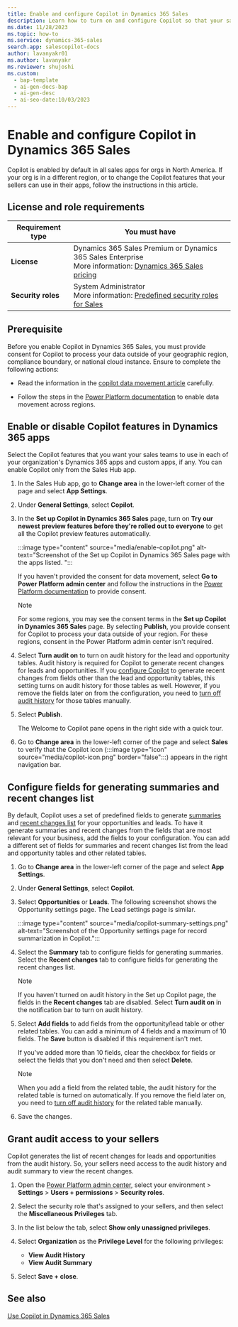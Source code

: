```yaml
---
title: Enable and configure Copilot in Dynamics 365 Sales
description: Learn how to turn on and configure Copilot so that your sales team can get summaries of their contact and lead records, catch up on updates, and prepare for meetings.
ms.date: 11/28/2023
ms.topic: how-to
ms.service: dynamics-365-sales
search.app: salescopilot-docs
author: lavanyakr01
ms.author: lavanyakr
ms.reviewer: shujoshi
ms.custom:
  - bap-template
  - ai-gen-docs-bap
  - ai-gen-desc
  - ai-seo-date:10/03/2023
---
```


# Enable and configure Copilot in Dynamics 365 Sales

Copilot is enabled by default in all sales apps for orgs in North America. If your org is in a different region, or to change the Copilot features that your sellers can use in their apps, follow the instructions in this article.

## License and role requirements

| Requirement type | You must have |
|-----------------------|---------|
| **License** | Dynamics 365 Sales Premium or Dynamics 365 Sales Enterprise <br>More information: [Dynamics 365 Sales pricing](https://dynamics.microsoft.com/sales/pricing/) |
| **Security roles** | System Administrator <br>  More information: [Predefined security roles for Sales](security-roles-for-sales.md)|

## Prerequisite

Before you enable Copilot in Dynamics 365 Sales, you must provide consent for Copilot to process your data outside of your geographic region, compliance boundary, or national cloud instance. Ensure to complete the following actions:
 
- Read the information in the [copilot data movement article](sales-copilot-data-movement.md) carefully.

- Follow the steps in the [Power Platform documentation](/power-platform/admin/geographical-availability-copilot#enable-data-movement-across-regions) to enable data movement across regions.


## Enable or disable Copilot features in Dynamics 365 apps

Select the Copilot features that you want your sales teams to use in each of your organization's Dynamics 365 apps and custom apps, if any. You can enable Copilot only from the Sales Hub app.

1. In the Sales Hub app, go to **Change area** in the lower-left corner of the page and select **App Settings**.

1. Under **General Settings**, select **Copilot**.

1. In the **Set up Copilot in Dynamics 365 Sales** page, turn on **Try our newest preview features before they're rolled out to everyone** to get all the Copilot preview features automatically.  

   :::image type="content" source="media/enable-copilot.png" alt-text="Screenshot of the Set up Copilot in Dynamics 365 Sales page with the apps listed. ":::

    If you haven't provided the consent for data movement, select **Go to Power Platform admin center** and follow the instructions in the [Power Platform documentation](/power-platform/admin/geographical-availability-copilot) to provide consent.  

    > [!NOTE]
    > For some regions, you may see the consent terms in the **Set up Copilot in Dynamics 365 Sales** page. By selecting **Publish**, you provide consent for Copilot to process your data outside of your region. For these regions, consent in the Power Platform admin center isn't required.  
 
1. Select **Turn audit on** to turn on audit history for the lead and opportunity tables. Audit history is required for Copilot to generate recent changes for leads and opportunities. If you [configure Copilot](#configure-fields-for-generating-summaries-and-recent-changes-list) to generate recent changes from fields other than the lead and opportunity tables, this setting turns on audit history for those tables as well. However, if you remove the fields later on from the configuration, you need to [turn off audit history](/power-platform/admin/manage-dataverse-auditing#enable-or-disable-auditing-for-an-entity) for those tables manually.

1. Select **Publish**.

    The Welcome to Copilot pane opens in the right side with a quick tour. 

1. Go to **Change area** in the lower-left corner of the page and select **Sales** to verify that the Copilot icon (:::image type="icon" source="media/copilot-icon.png" border="false":::) appears in the right navigation bar.

## Configure fields for generating summaries and recent changes list

By default, Copilot uses a set of predefined fields to generate [summaries](use-sales-copilot.md#summarize-an-opportunity-or-a-lead) and [recent changes list](use-sales-copilot.md#catch-up-with-an-opportunity-or-lead) for your opportunities and leads. To have it generate summaries and recent changes from the fields that are most relevant for your business, add the fields to your configuration. You can add a different set of fields for summaries and recent changes list from the lead and opportunity tables and other related tables.


1. Go to **Change area** in the lower-left corner of the page and select **App Settings**.

1. Under **General Settings**, select **Copilot**.

1. Select **Opportunities** or **Leads**. The following screenshot shows the Opportunity settings page. The Lead settings page is similar.

    :::image type="content" source="media/copilot-summary-settings.png" alt-text="Screenshot of the Opportunity settings page for record summarization in Copilot.":::

1. Select the **Summary** tab to configure fields for generating summaries. Select the **Recent changes** tab to configure fields for generating the recent changes list.  
    
    > [!NOTE]
    > If you haven't turned on audit history in the Set up Copilot page, the fields in the **Recent changes** tab are disabled. Select **Turn audit on** in the notification bar to turn on audit history.  

1. Select **Add fields** to add fields from the opportunity/lead table or other related tables. You can add a minimum of 4 fields and a maximum of 10 fields. The **Save** button is disabled if this requirement isn't met.

    If you've added more than 10 fields, clear the checkbox for fields or select the fields that you don't need and then select **Delete**. 

    > [!NOTE]
    > When you add a field from the related table, the audit history for the related table is turned on automatically. If you remove the field later on, you need to [turn off audit history](/power-platform/admin/manage-dataverse-auditing#enable-or-disable-auditing-for-an-entity) for the related table manually.

1. Save the changes.

## Grant audit access to your sellers

Copilot generates the list of recent changes for leads and opportunities from the audit history. So, your sellers need access to the audit history and audit summary to view the recent changes.

1. Open the [Power Platform admin center](https://admin.powerplatform.microsoft.com), select your environment > **Settings** > **Users + permissions** > **Security roles**.

1. Select the security role that's assigned to your sellers, and then select the **Miscellaneous Privileges** tab.

1. In the list below the tab, select **Show only unassigned privileges**.

1. Select **Organization** as the **Privilege Level** for the following privileges:

    - **View Audit History**
    - **View Audit Summary**

1. Select **Save + close**.

## See also

[Use Copilot in Dynamics 365 Sales](use-sales-copilot.md)
